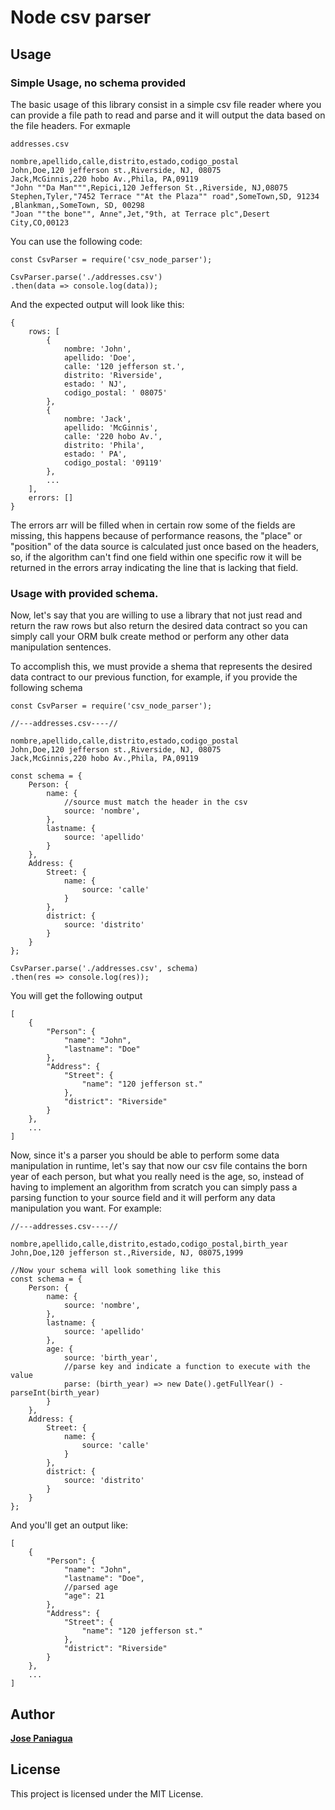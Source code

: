 # Node csv parser

## Usage

### Simple Usage, no schema provided

The basic usage of this library consist in a simple csv file reader where you can provide a file path to read and parse and it will output the data based on the file headers. For exmaple
    
    addresses.csv
    
    nombre,apellido,calle,distrito,estado,codigo_postal
    John,Doe,120 jefferson st.,Riverside, NJ, 08075
    Jack,McGinnis,220 hobo Av.,Phila, PA,09119
    "John ""Da Man""",Repici,120 Jefferson St.,Riverside, NJ,08075
    Stephen,Tyler,"7452 Terrace ""At the Plaza"" road",SomeTown,SD, 91234
    ,Blankman,,SomeTown, SD, 00298
    "Joan ""the bone"", Anne",Jet,"9th, at Terrace plc",Desert City,CO,00123

You can use the following code:

    const CsvParser = require('csv_node_parser');

    CsvParser.parse('./addresses.csv')
    .then(data => console.log(data));

And the expected output will look like this: 

    {
        rows: [
            {
                nombre: 'John',
                apellido: 'Doe',
                calle: '120 jefferson st.',
                distrito: 'Riverside',
                estado: ' NJ',
                codigo_postal: ' 08075'
            },
            {
                nombre: 'Jack',
                apellido: 'McGinnis',
                calle: '220 hobo Av.',
                distrito: 'Phila',
                estado: ' PA',
                codigo_postal: '09119'
            },
            ...
        ],
        errors: []
    }

The errors arr will be filled when in certain row some of the fields are missing, this happens because of performance reasons, the "place" or "position" of the data source is calculated just once based on the headers, so, if the algorithm can't find one field within one specific row it will be returned in the errors array indicating the line that is lacking that field.

### Usage with provided schema. 

Now, let's say that you are willing to use a library that not just read and return the raw rows but also return the desired data contract so you can simply call your ORM bulk create method or perform any other data manipulation sentences.

To accomplish this, we must provide a shema that represents the desired data contract to our previous function, for example, if you provide the following schema 

    const CsvParser = require('csv_node_parser');

    //---addresses.csv----//

    nombre,apellido,calle,distrito,estado,codigo_postal
    John,Doe,120 jefferson st.,Riverside, NJ, 08075
    Jack,McGinnis,220 hobo Av.,Phila, PA,09119

    const schema = {
        Person: {
            name: {
                //source must match the header in the csv
                source: 'nombre',
            },
            lastname: {
                source: 'apellido'
            }
        },
        Address: {
            Street: {
                name: {
                    source: 'calle'
                }
            },
            district: {
                source: 'distrito'
            }
        }
    };

    CsvParser.parse('./addresses.csv', schema)
    .then(res => console.log(res));

You will get the following output

    [
        {
            "Person": {
                "name": "John",
                "lastname": "Doe"
            },
            "Address": {
                "Street": {
                    "name": "120 jefferson st."
                },
                "district": "Riverside"
            }
        },
        ...
    ]

Now, since it's a parser you should be able to perform some data manipulation in runtime, let's say that now our csv file contains the born year of each person, but what you really need is the age, so, instead of having to implement an algorithm from scratch you can simply pass a parsing function to your source field and it will perform any data manipulation you want. For example: 


    //---addresses.csv----//

    nombre,apellido,calle,distrito,estado,codigo_postal,birth_year
    John,Doe,120 jefferson st.,Riverside, NJ, 08075,1999    

    //Now your schema will look something like this
    const schema = {
        Person: {
            name: {
                source: 'nombre',
            },
            lastname: {
                source: 'apellido'
            },
            age: {
                source: 'birth_year',
                //parse key and indicate a function to execute with the value
                parse: (birth_year) => new Date().getFullYear() - parseInt(birth_year)
            }
        },
        Address: {
            Street: {
                name: {
                    source: 'calle'
                }
            },
            district: {
                source: 'distrito'
            }
        }
    };


And you'll get an output like: 

    [
        {
            "Person": {
                "name": "John",
                "lastname": "Doe",
                //parsed age
                "age": 21
            },
            "Address": {
                "Street": {
                    "name": "120 jefferson st."
                },
                "district": "Riverside"
            }
        },
        ...
    ]


## Author

**[Jose Paniagua](https://github.com/JosePaniagua7)** 


## License

This project is licensed under the MIT License.